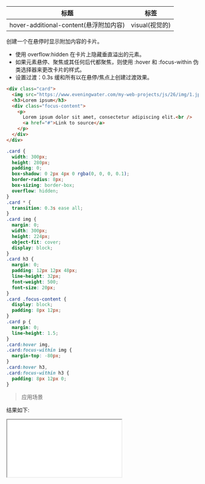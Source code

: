 | 标题                                   | 标签           |
| -------------------------------------- | -------------- |
| hover-additional-content(悬浮附加内容) | visual(视觉的) |

创建一个在悬停时显示附加内容的卡片。

- 使用 overflow:hidden 在卡片上隐藏垂直溢出的元素。
- 如果元素悬停、聚焦或其任何后代都聚焦，则使用 :hover 和 :focus-within 伪类选择器来更改卡片的样式。
- 设置过渡：0.3s 缓和所有以在悬停/焦点上创建过渡效果。

```html
<div class="card">
  <img src="https://www.eveningwater.com/my-web-projects/js/26/img/1.jpg" />
  <h3>Lorem ipsum</h3>
  <div class="focus-content">
    <p>
      Lorem ipsum dolor sit amet, consectetur adipiscing elit.<br />
      <a href="#">Link to source</a>
    </p>
  </div>
</div>
```

```css
.card {
  width: 300px;
  height: 280px;
  padding: 0;
  box-shadow: 0 2px 4px 0 rgba(0, 0, 0, 0.1);
  border-radius: 8px;
  box-sizing: border-box;
  overflow: hidden;
}
.card * {
  transition: 0.3s ease all;
}
.card img {
  margin: 0;
  width: 300px;
  height: 224px;
  object-fit: cover;
  display: block;
}
.card h3 {
  margin: 0;
  padding: 12px 12px 48px;
  line-height: 32px;
  font-weight: 500;
  font-size: 20px;
}
.card .focus-content {
  display: block;
  padding: 8px 12px;
}
.card p {
  margin: 0;
  line-height: 1.5;
}
.card:hover img,
.card:focus-within img {
  margin-top: -80px;
}
.card:hover h3,
.card:focus-within h3 {
  padding: 8px 12px 0;
}
```

> 应用场景

<div class="code-editor" data-url="codes/css/html/hover-additional-content.html" data-language="html"></div>

结果如下:

<iframe src="codes/css/html/hover-additional-content.html"></iframe>
